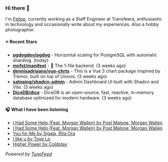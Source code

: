 ### Hi there 👋

I'm [Felipe](https://felipevm.com), currently working as a Staff Engineer at Transfeera, enthusiastic in technology and occasionally write about my experiences. Also a hobby photographer.

#### ⭐ Recent Stars
- **[pgdogdev/pgdog](https://github.com/pgdogdev/pgdog)** - Horizontal scaling for PostgreSQL with automatic sharding. (today)
- **[mnfst/manifest](https://github.com/mnfst/manifest)** - 🦚 The 1-file backend.  (3 weeks ago)
- **[dennisadriaans/vue-chrts](https://github.com/dennisadriaans/vue-chrts)** - This is a Vue 3 chart package inspired by Tremor, built on top of Unovis. (3 weeks ago)
- **[satnaing/shadcn-admin](https://github.com/satnaing/shadcn-admin)** - Admin Dashboard UI built with Shadcn and Vite. (3 weeks ago)
- **[DiceDB/dice](https://github.com/DiceDB/dice)** - DiceDB is an open-source, fast, reactive, in-memory database optimized for modern hardware. (3 weeks ago)

#### 🎧 What I have been listening
- [I Had Some Help (Feat. Morgan Wallen) by Post Malone, Morgan Wallen](https://open.spotify.com/track/7221xIgOnuakPdLqT0F3nP)
- [I Had Some Help (Feat. Morgan Wallen) by Post Malone, Morgan Wallen](https://open.spotify.com/track/7221xIgOnuakPdLqT0F3nP)
- [You for Me by Sigala, Rita Ora](https://open.spotify.com/track/73QyyUMMvtNELmULI4FOsp)
- [I like u by Tove Lo](https://open.spotify.com/track/28XsFrUuLEcq9BnGlOHTyJ)
- [Higher Power by Coldplay](https://open.spotify.com/track/0939D7aT18uBDS2MTjWzct)

_Powered by [TuneFeed](https://tunefeed.app?ref=github.com)_
